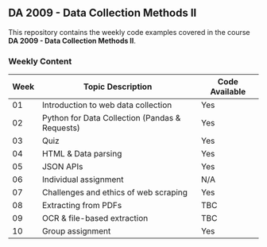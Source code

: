 ## DA 2009 - Data Collection Methods II

This repository contains the weekly code examples covered in the course **DA 2009 - Data Collection Methods II**.

### Weekly Content

| Week | Topic Description                                      | Code Available |
|------|--------------------------------------------------------|----------------|
| 01   | Introduction to web data collection                      | Yes     |
| 02   | Python for Data Collection (Pandas & Requests)           | Yes         |
| 03   | Quiz                                                     | Yes        |
| 04   | HTML & Data parsing                                      | Yes         |
| 05   | JSON APIs                                                | Yes         |
| 06   | Individual assignment                                    | N/A         |
| 07   | Challenges and ethics of web scraping                    | Yes         |
| 08   | Extracting from PDFs                                     | TBC         |
| 09   | OCR & file-based extraction                              | TBC         |
| 10   | Group assignment                                         | Yes         |
